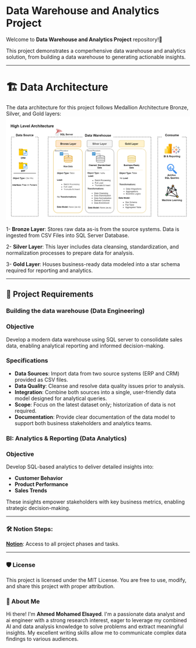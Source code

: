 # Data Warehouse and Analytics Project

Welcome to **Data Warehouse and Analytics Project** repository!🚀

This project demonstrates a comperhensive data warehouse and analytics solution, from building a data warehouse to generating actionable insights.

---

# 🏗️ Data Architecture

The data architecture for this project follows Medallion Architecture Bronze, Silver, and Gold layers:
![Data Architecture](docs/Data_Architecture.drawio.png)

1- **Bronze Layer**: Stores raw data as-is from the source systems. Data is ingested from CSV Files into SQL Server Database.

2- **Silver Layer**: This layer includes data cleansing, standardization, and normalization processes to prepare data for analysis.

3- **Gold Layer**: Houses business-ready data modeled into a star schema required for reporting and analytics.

---

## 🚀 Project Requirements

### Building the data warehouse (Data Engineering)

### Objective
Develop a modern data warehouse using SQL server to consolidate sales data, enabling analytical reporting and informed decision-making.

### Specifications

- **Data Sources**: Import data from two source systems (ERP and CRM) provided as CSV files.
- **Data Quality**: Cleanse and resolve data quality issues prior to analysis.
- **Integration**: Combine both sources into a single, user-friendly data model designed for analytical queries.
- **Scope**: Focus on the latest dataset only; historization of data is not required.
- **Documentation**: Provide clear documentation of the data model to support both business stakeholders and analytics teams.

### BI: Analytics & Reporting (Data Analytics)

### Objective
Develop SQL-based analytics to deliver detailed insights into:
- **Customer Behavior**
- **Product Performance**
- **Sales Trends**

These insights empower stakeholders with key business metrics, enabling strategic decision-making.

---

### 🛠️ Notion Steps:

**[Notion](https://www.notion.so/SQL-Data-Warehouse-Project-1980500fe82880528080db1d51ed6e64)**: Access to all project phases and tasks.

---

### 🛡️ License
This project is licensed under the MIT License. You are free to use, modify, and share this project with proper attribution.

### 🌟 About Me
Hi there! I'm **Ahmed Mohamed Elsayed**. I'm a passionate data analyst and ai engineer with a strong research interest, eager to leverage my combined AI and data analysis knowledge to solve problems and extract meaningful insights. My excellent writing skills allow me to communicate complex data findings to various audiences.
